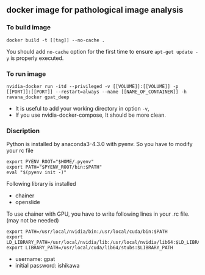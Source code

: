 
## docker image for pathological image analysis

###  To build image
```
docker build -t [[tag]] --no-cache .
```
You should add `no-cache` option for the first time to ensure `apt-get update -y` is properly executed.

### To run image
```
nvidia-docker run -itd --privileged -v [[VOLUME]]:[[VOLUME]] -p [[PORT]]:[[PORT]] --restart=always --name [[NAME_OF_CONTAINER]] -h ravana_docker gpat_deep
```
- It is useful to add your working directory in option `-v`, 
- If you use nvidia-docker-compose, It should be more clean.

### Discription

Python is installed by anaconda3-4.3.0 with pyenv.
So you have to modify your rc file
```
export PYENV_ROOT="$HOME/.pyenv"
export PATH="$PYENV_ROOT/bin:$PATH"
eval "$(pyenv init -)"
```

Following library is installed
- chainer
- openslide

To use chainer with GPU, you have to write following lines in your .rc file.
(may not be needed)
```
export PATH=/usr/local/nvidia/bin:/usr/local/cuda/bin:$PATH
export LD_LIBRARY_PATH=/usr/local/nvidia/lib:/usr/local/nvidia/lib64:$LD_LIBRARY_PATH
export LIBRARY_PATH=/usr/local/cuda/lib64/stubs:$LIBRARY_PATH
```

- username: gpat
- initial password: ishikawa

